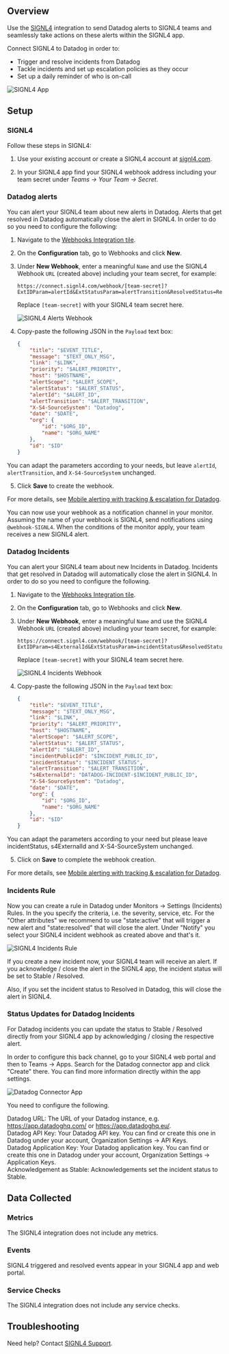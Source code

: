 ## Overview

Use the [SIGNL4][1] integration to send Datadog alerts to SIGNL4 teams and seamlessly take actions on these alerts within the SIGNL4 app.

Connect SIGNL4 to Datadog in order to:
- Trigger and resolve incidents from Datadog
- Tackle incidents and set up escalation policies as they occur
- Set up a daily reminder of who is on-call

![SIGNL4 App][2]

## Setup

### SIGNL4

Follow these steps in SIGNL4:

1. Use your existing account or create a SIGNL4 account at [signl4.com][1].

2. In your SIGNL4 app find your SIGNL4 webhook address including your team secret under *Teams -> Your Team -> Secret*.

### Datadog alerts

You can alert your SIGNL4 team about new alerts in Datadog. Alerts that get resolved in Datadog automatically close the alert in SIGNL4. In order to do so you need to configure the following:

1. Navigate to the [Webhooks Integration tile][9].

2. On the **Configuration** tab, go to Webhooks and click **New**.

3. Under **New Webhook**, enter a meaningful `Name` and use the SIGNL4 Webhook `URL` (created above) including your team secret, for example:

    ```
    https://connect.signl4.com/webhook/[team-secret]?ExtIDParam=alertId&ExtStatusParam=alertTransition&ResolvedStatus=Recovered
    ```

    Replace `[team-secret]` with your SIGNL4 team secret here.

    ![SIGNL4 Alerts Webhook][3]

4. Copy-paste the following JSON in the `Payload` text box:

    ```json
	{
		"title": "$EVENT_TITLE",
		"message": "$TEXT_ONLY_MSG",
		"link": "$LINK",
		"priority": "$ALERT_PRIORITY",
		"host": "$HOSTNAME",
		"alertScope": "$ALERT_SCOPE",
		"alertStatus": "$ALERT_STATUS",
		"alertId": "$ALERT_ID",
		"alertTransition": "$ALERT_TRANSITION",
		"X-S4-SourceSystem": "Datadog",
		"date": "$DATE",
		"org": {
			"id": "$ORG_ID",
			"name": "$ORG_NAME"
		},
		"id": "$ID"
	}
    ```

You can adapt the parameters according to your needs, but leave `alertId`, `alertTransition`, and `X-S4-SourceSystem` unchanged.

5. Click **Save** to create the webhook.

For more details, see [Mobile alerting with tracking & escalation for Datadog][7].

You can now use your webhook as a notification channel in your monitor. Assuming the name of your webhook is SIGNL4, send notifications using `@webhook-SIGNL4`. When the conditions of the monitor apply, your team receives a new SIGNL4 alert.

### Datadog Incidents

You can alert your SIGNL4 team about new Incidents in Datadog. Incidents that get resolved in Datadog will automatically close the alert in SIGNL4. In order to do so you need to configure the following.

1. Navigate to the [Webhooks Integration tile][9].

2. On the **Configuration** tab, go to Webhooks and click **New**.

3. Under **New Webhook**, enter a meaningful `Name` and use the SIGNL4 Webhook `URL` (created above) including your team secret, for example:

    ```
    https://connect.signl4.com/webhook/[team-secret]?ExtIDParam=s4ExternalId&ExtStatusParam=incidentStatus&ResolvedStatus=resolved
    ```

    Replace `[team-secret]` with your SIGNL4 team secret here.

    ![SIGNL4 Incidents Webhook][4]

4. Copy-paste the following JSON in the `Payload` text box:

    ```json
	{
		"title": "$EVENT_TITLE",
		"message": "$TEXT_ONLY_MSG",
		"link": "$LINK",
		"priority": "$ALERT_PRIORITY",
		"host": "$HOSTNAME",
		"alertScope": "$ALERT_SCOPE",
		"alertStatus": "$ALERT_STATUS",
		"alertId": "$ALERT_ID",
		"incidentPublicId": "$INCIDENT_PUBLIC_ID",
		"incidentStatus": "$INCIDENT_STATUS",
		"alertTransition": "$ALERT_TRANSITION",
		"s4ExternalId": "DATADOG-INCIDENT-$INCIDENT_PUBLIC_ID",
		"X-S4-SourceSystem": "Datadog",
		"date": "$DATE",
		"org": {
			"id": "$ORG_ID",
			"name": "$ORG_NAME"
		},
		"id": "$ID"
	}
    ```

You can adapt the parameters according to your need but please leave incidentStatus, s4ExternalId and X-S4-SourceSystem unchanged.

5. Click on **Save** to complete the webhook creation.

For more details, see [Mobile alerting with tracking & escalation for Datadog][7].

### Incidents Rule

Now you can create a rule in Datadog under Monitors -> Settings (Incidents) Rules. In the you specify the criteria, i.e. the severity, service, etc. For the "Other attributes" we recommend to use "state:active" that will trigger a new alert and "state:resolved" that will close the alert. Under "Notify" you select your SIGNL4 incident webhook as created above and that's it.

![SIGNL4 Incidents Rule][5]

If you create a new incident now, your SIGNL4 team will receive an alert. If you acknowledge / close the alert in the SIGNL4 app, the incident status will be set to Stable / Resolved.

Also, if you set the incident status to Resolved in Datadog, this will close the alert in SIGNL4.

### Status Updates for Datadog Incidents

For Datadog incidents you can update the status to Stable / Resolved directly from your SIGNL4 app by acknowledging / closing the respective alert.

In order to configure this back channel, go to your SIGNL4 web portal and then to Teams -> Apps. Search for the Datadog connector app and click "Create" there. You can find more information directly within the app settings.

![Datadog Connector App][6]

You need to configure the following.

Datadog URL: The URL of your Datadog instance, e.g. https://app.datadoghq.com/ or https://app.datadoghq.eu/.  
Datadog API Key: Your Datadog API key. You can find or create this one in Datadog under your account, Organization Settings -> API Keys.  
Datadog Application Key: Your Datadog application key. You can find or create this one in Datadog under your account, Organization Settings -> Application Keys.  
Acknowledgement as Stable: Acknowledgements set the incident status to Stable.  

## Data Collected

### Metrics

The SIGNL4 integration does not include any metrics.

### Events

SIGNL4 triggered and resolved events appear in your SIGNL4 app and web portal.

### Service Checks

The SIGNL4 integration does not include any service checks.

## Troubleshooting
Need help? Contact [SIGNL4 Support][8].

[1]: https://www.signl4.com
[2]: https://raw.githubusercontent.com/DataDog/integrations-extras/master/signl4/images/signl4-phone.png
[3]: https://raw.githubusercontent.com/DataDog/integrations-extras/master/signl4/images/datadog-alerts-webhook.png
[4]: https://raw.githubusercontent.com/DataDog/integrations-extras/master/signl4/images/datadog-incidents-webhook.png
[5]: https://raw.githubusercontent.com/DataDog/integrations-extras/master/signl4/images/datadog-incidents-rule.png
[6]: https://raw.githubusercontent.com/DataDog/integrations-extras/master/signl4/images/signl4-datadog-connector-app.png
[7]: https://www.signl4.com/blog/portfolio_item/datadog_mobile_alerting/
[8]: mailto:success@signl4.com
[9]: https://app.datadoghq.com/account/settings#integrations/webhooks

